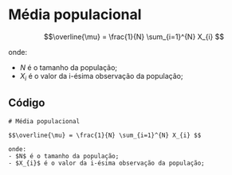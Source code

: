 # Média populacional

$$\overline{\mu} = \frac{1}{N} \sum_{i=1}^{N} X_{i} $$

onde:
- $N$ é o tamanho da população;
- $X_{i}$ é o valor da i-ésima observação da população;

## Código

```
# Média populacional

$$\overline{\mu} = \frac{1}{N} \sum_{i=1}^{N} X_{i} $$

onde:
- $N$ é o tamanho da população;
- $X_{i}$ é o valor da i-ésima observação da população;
```